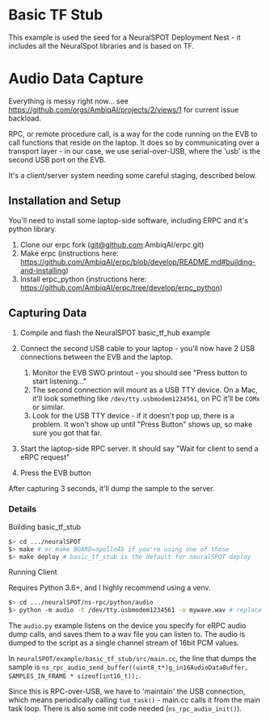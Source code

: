 # Basic TF Stub
This example is used the seed for a NeuralSPOT Deployment Nest - it includes all the NeuralSpot libraries and is based on TF.

# Audio Data Capture
Everything is messy right now... see https://github.com/orgs/AmbiqAI/projects/2/views/1 for current issue backload. 

RPC, or remote procedure call, is a way for the code running on the EVB to call functions that reside on the laptop. It does so by communicating over a transport layer - in our case, we use serial-over-USB, where the 'usb' is the second USB port on the EVB.

It's a client/server system needing some careful staging, described below.

## Installation and Setup
You'll need to install some laptop-side software, including ERPC and it's python library.
1. Clone our erpc fork (git@github.com:AmbiqAI/erpc.git)
2. Make erpc (instructions here: https://github.com/AmbiqAI/erpc/blob/develop/README.md#building-and-installing)
3. Install erpc_python (instructions here: https://github.com/AmbiqAI/erpc/tree/develop/erpc_python)

## Capturing Data
1. Compile and flash the NeuralSPOT basic_tf_hub example
2. Connect the second USB cable to your laptop - you'll now have 2 USB connections between the EVB and the laptop.
    1. Monitor the EVB SWO printout - you should see "Press button to start listening..."
    2. The second connection will mount as a USB TTY device. On a Mac, it'll look something like `/dev/tty.usbmodem1234561`, on PC it'll be `COMx` or similar.
    3. Look for the USB TTY device - if it doesn't pop up, there is a problem. It won't show up until "Press Button" shows up, so make sure you got that far.

3. Start the laptop-side RPC server. It should say "Wait for client to send a eRPC request"
4. Press the EVB button

After capturing 3 seconds, it'll dump the sample to the server.

### Details

Building basic_tf_stub

```bash
$> cd .../neuralSPOT
$> make # or make BOARD=apollo4b if you're using one of those
$> make deploy # basic_tf_stub is the default for neuralSPOT deploy
```

Running Client

Requires Python 3.6+, and I highly recommend using a venv.

```bash
$> cd .../neuralSPOT/ns-rpc/python/audio 
$> python -m audio -t /dev/tty.usbmodem1234561 -o mywave.wav # replace the /dev... with device from 2.2 above
```

The `audio.py` example listens on the device you specify for eRPC audio dump calls, and saves them to a wav file you can listen to. The audio is 
dumped to the script as a single channel stream of 16bit PCM values.

In `neuralSPOT/example/basic_tf_stub/src/main.cc`, the line that dumps the sample is `ns_rpc_audio_send_buffer((uint8_t*)g_in16AudioDataBuffer, SAMPLES_IN_FRAME * sizeof(int16_t));`.

Since this is RPC-over-USB, we have to 'maintain' the USB connection, which means periodically calling `tud_task()` - main.cc calls it from the main task loop. There is also some init code needed (`ns_rpc_audio_init()`).



